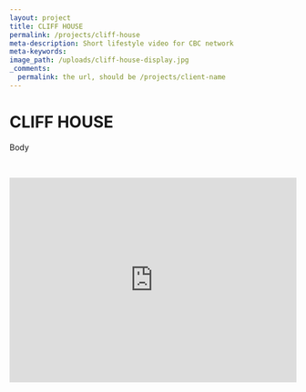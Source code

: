 ```yaml
---
layout: project
title: CLIFF HOUSE
permalink: /projects/cliff-house
meta-description: Short lifestyle video for CBC network
meta-keywords:
image_path: /uploads/cliff-house-display.jpg
_comments:
  permalink: the url, should be /projects/client-name
---
```


# CLIFF HOUSE

Body

&nbsp;

<div class="cms-embed" data-cms-embed="PGlmcmFtZSBzcmM9Imh0dHBzOi8vcGxheWVyLnZpbWVvLmNvbS92aWRlby8zOTE4ODk4NDEiIHdpZHRoPSIxMDAlIiBoZWlnaHQ9IjM2MCIgZnJhbWVib3JkZXI9IjAiIGFsbG93PSJhdXRvcGxheTsgZnVsbHNjcmVlbiIgYWxsb3dmdWxsc2NyZWVuPjwvaWZyYW1lPg=="><iframe src="https://player.vimeo.com/video/391889841" width="100%" height="360" frameborder="0" allow="autoplay; fullscreen" allowfullscreen=""></iframe></div>

&nbsp;
